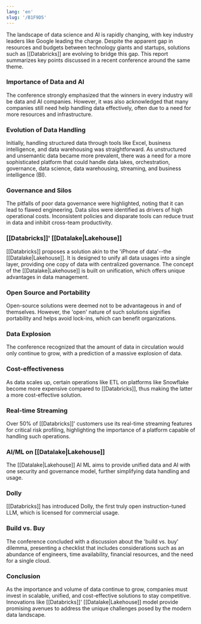 ```yaml
---
lang: 'en'
slug: '/B1F9D5'
---
```


The landscape of data science and AI is rapidly changing, with key industry leaders like Google leading the charge. Despite the apparent gap in resources and budgets between technology giants and startups, solutions such as [[Databricks]] are evolving to bridge this gap. This report summarizes key points discussed in a recent conference around the same theme.

### Importance of Data and AI

The conference strongly emphasized that the winners in every industry will be data and AI companies. However, it was also acknowledged that many companies still need help handling data effectively, often due to a need for more resources and infrastructure.

### Evolution of Data Handling

Initially, handling structured data through tools like Excel, business intelligence, and data warehousing was straightforward. As unstructured and unsemantic data became more prevalent, there was a need for a more sophisticated platform that could handle data lakes, orchestration, governance, data science, data warehousing, streaming, and business intelligence (BI).

### Governance and Silos

The pitfalls of poor data governance were highlighted, noting that it can lead to flawed engineering. Data silos were identified as drivers of high operational costs. Inconsistent policies and disparate tools can reduce trust in data and inhibit cross-team productivity.

### [[Databricks]]' [[Datalake|Lakehouse]]

[[Databricks]] proposes a solution akin to the 'iPhone of data'--the [[Datalake|Lakehouse]]. It is designed to unify all data usages into a single layer, providing one copy of data with centralized governance. The concept of the [[Datalake|Lakehouse]] is built on unification, which offers unique advantages in data management.

### Open Source and Portability

Open-source solutions were deemed not to be advantageous in and of themselves. However, the 'open' nature of such solutions signifies portability and helps avoid lock-ins, which can benefit organizations.

### Data Explosion

The conference recognized that the amount of data in circulation would only continue to grow, with a prediction of a massive explosion of data.

### Cost-effectiveness

As data scales up, certain operations like ETL on platforms like Snowflake become more expensive compared to [[Databricks]], thus making the latter a more cost-effective solution.

### Real-time Streaming

Over 50% of [[Databricks]]' customers use its real-time streaming features for critical risk profiling, highlighting the importance of a platform capable of handling such operations.

### AI/ML on [[Datalake|Lakehouse]]

The [[Datalake|Lakehouse]] AI ML aims to provide unified data and AI with one security and governance model, further simplifying data handling and usage.

### Dolly

[[Databricks]] has introduced Dolly, the first truly open instruction-tuned LLM, which is licensed for commercial usage.

### Build vs. Buy

The conference concluded with a discussion about the 'build vs. buy' dilemma, presenting a checklist that includes considerations such as an abundance of engineers, time availability, financial resources, and the need for a single cloud.

### Conclusion

As the importance and volume of data continue to grow, companies must invest in scalable, unified, and cost-effective solutions to stay competitive. Innovations like [[Databricks]]' [[Datalake|Lakehouse]] model provide promising avenues to address the unique challenges posed by the modern data landscape.
